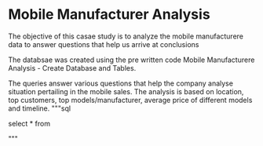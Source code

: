 # Mobile Manufacturer Analysis

The objective of this casae study is to analyze the mobile manufacturere data to answer questions that help us arrive at conclusions

The databsae was created using the pre written code Mobile Manufacturere Analysis - Create Database and Tables. 

The queries answer various questions that help the company analyse situation pertailing in the mobile sales. The analysis is based on location, top customers, top models/manufacturer, average price of different models and timeline. 
"""sql

select * from 

"""
